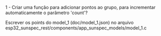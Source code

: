  1 - Criar uma função para adicionar pontos ao grupo, para incrementar automaticamente o parâmetro 'count'?


 Escrever os points do model_1 (doc/model_1.json) no arquivo esp32_sunspec_rest/components/app_sunspec_models/model_1.c
